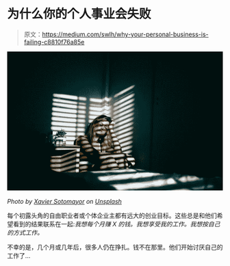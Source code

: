 # 为什么你的个人事业会失败

> 原文：<https://medium.com/swlh/why-your-personal-business-is-failing-c8810f76a85e>

![](img/d33ff79c649d97a00e0f6e8c40c9c55b.png)

*Photo by* [*Xavier Sotomayor*](https://unsplash.com/photos/E_TDi3sCuEo?utm_source=unsplash&utm_medium=referral&utm_content=creditCopyText) *on* [*Unsplash*](https://unsplash.com/search/photos/stress?utm_source=unsplash&utm_medium=referral&utm_content=creditCopyText)

每个初露头角的自由职业者或个体企业主都有远大的创业目标。这些总是和他们希望看到的结果联系在一起:*我想每个月赚 X 的钱。我想享受我的工作。我想按自己的方式工作。*

不幸的是，几个月或几年后，很多人仍在挣扎。钱不在那里。他们开始讨厌自己的工作了…